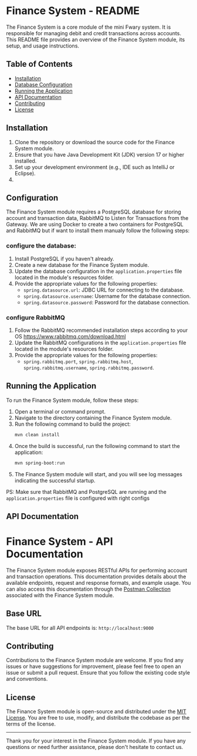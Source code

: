 # Finance System - README

The Finance System is a core module of the mini Fwary system. It is responsible for managing debit and credit transactions across accounts. This README file provides an overview of the Finance System module, its setup, and usage instructions.

## Table of Contents
- [Installation](#installation)
- [Database Configuration](#database-configuration)
- [Running the Application](#running-the-application)
- [API Documentation](#api-documentation)
- [Contributing](#contributing)
- [License](#license)

## Installation

1. Clone the repository or download the source code for the Finance System module.
2. Ensure that you have Java Development Kit (JDK) version 17 or higher installed.
3. Set up your development environment (e.g., IDE such as IntelliJ or Eclipse).
4. 

## Configuration

The Finance System module requires a PostgreSQL database for storing account and transaction data, RabbitMQ to Listen for Transactions from the Gateway.
We are using Docker to create a two containers for PostgreSQL and RabbitMQ but if want to install them manualy follow the following steps:

### configure the database:

1. Install PostgreSQL if you haven't already.
2. Create a new database for the Finance System module.
3. Update the database configuration in the `application.properties` file located in the module's resources folder.
4. Provide the appropriate values for the following properties:
   - `spring.datasource.url`: JDBC URL for connecting to the database.
   - `spring.datasource.username`: Username for the database connection.
   - `spring.datasource.password`: Password for the database connection.

### configure RabbitMQ 

1. Follow the RabbitMQ recommended installation steps according to your OS https://www.rabbitmq.com/download.html
2. Update the RabbitMQ configurations in the `application.properties` file located in the module's resources folder.
3. Provide the appropriate values for the following properties:
   - `spring.rabbitmq.port`, `spring.rabbitmq.host`, `spring.rabbitmq.username`, `spring.rabbitmq.password`.

## Running the Application

To run the Finance System module, follow these steps:

1. Open a terminal or command prompt.
2. Navigate to the directory containing the Finance System module.
3. Run the following command to build the project:
   ```bash
   mvn clean install
   ```
4. Once the build is successful, run the following command to start the application:
   ```bash
   mvn spring-boot:run
   ```
5. The Finance System module will start, and you will see log messages indicating the successful startup.

PS: Make sure that RabbitMQ and PostgreSQL are running and the `application.properties` file is configured with right configs
## API Documentation

# Finance System - API Documentation

The Finance System module exposes RESTful APIs for performing account and transaction operations. This documentation provides details about the available endpoints, request and response formats, and example usage. You can also access this documentation through the [Postman Collection](https://planetary-water-707257.postman.co/workspace/Fawry~4fb003f9-33ab-49b5-b5ef-f94cf7d20646/collection/8654587-a9715750-c543-449c-a8fe-aed02afe5390?action=share&creator=8654587) associated with the Finance System module.

 
## Base URL
The base URL for all API endpoints is: `http://localhost:9000`
 

## Contributing

Contributions to the Finance System module are welcome. If you find any issues or have suggestions for improvement, please feel free to open an issue or submit a pull request. Ensure that you follow the existing code style and conventions.

## License

The Finance System module is open-source and distributed under the [MIT License](LICENSE). You are free to use, modify, and distribute the codebase as per the terms of the license.

---

Thank you for your interest in the Finance System module. If you have any questions or need further assistance, please don't hesitate to contact us.
